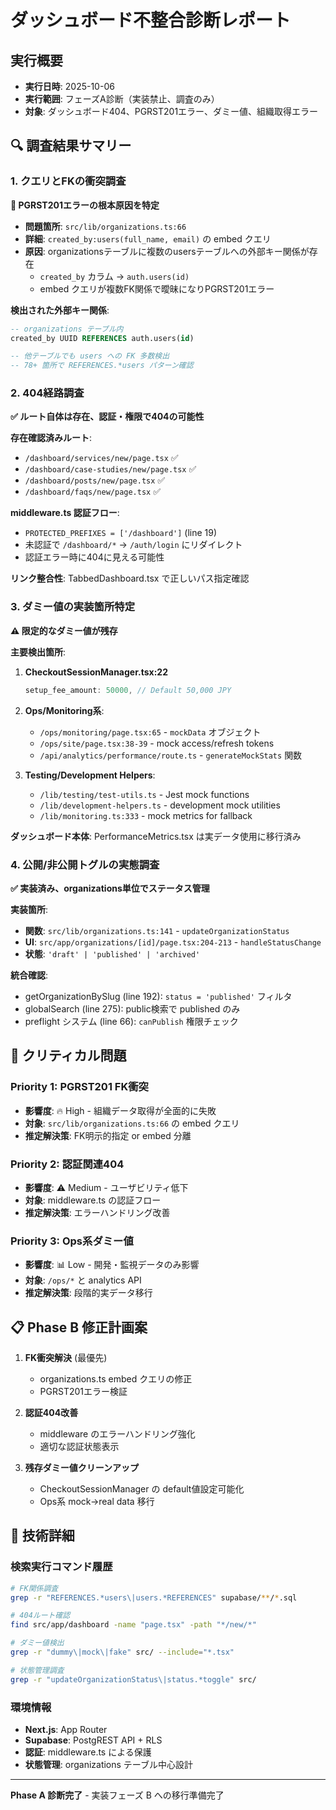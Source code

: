 # ダッシュボード不整合診断レポート

## 実行概要
- **実行日時**: 2025-10-06
- **実行範囲**: フェーズA診断（実装禁止、調査のみ）
- **対象**: ダッシュボード404、PGRST201エラー、ダミー値、組織取得エラー

## 🔍 調査結果サマリー

### 1. クエリとFKの衝突調査
**🚨 PGRST201エラーの根本原因を特定**

- **問題箇所**: `src/lib/organizations.ts:66`
- **詳細**: `created_by:users(full_name, email)` の embed クエリ
- **原因**: organizationsテーブルに複数のusersテーブルへの外部キー関係が存在
  - `created_by` カラム → `auth.users(id)`
  - embed クエリが複数FK関係で曖昧になりPGRST201エラー

**検出された外部キー関係**:
```sql
-- organizations テーブル内
created_by UUID REFERENCES auth.users(id)

-- 他テーブルでも users への FK 多数検出
-- 78+ 箇所で REFERENCES.*users パターン確認
```

### 2. 404経路調査
**✅ ルート自体は存在、認証・権限で404の可能性**

**存在確認済みルート**:
- `/dashboard/services/new/page.tsx` ✅
- `/dashboard/case-studies/new/page.tsx` ✅ 
- `/dashboard/posts/new/page.tsx` ✅
- `/dashboard/faqs/new/page.tsx` ✅

**middleware.ts 認証フロー**:
- `PROTECTED_PREFIXES = ['/dashboard']` (line 19)
- 未認証で `/dashboard/*` → `/auth/login` にリダイレクト
- 認証エラー時に404に見える可能性

**リンク整合性**: TabbedDashboard.tsx で正しいパス指定確認

### 3. ダミー値の実装箇所特定
**⚠️ 限定的なダミー値が残存**

**主要検出箇所**:
1. **CheckoutSessionManager.tsx:22**
   ```typescript
   setup_fee_amount: 50000, // Default 50,000 JPY
   ```

2. **Ops/Monitoring系**:
   - `/ops/monitoring/page.tsx:65` - `mockData` オブジェクト
   - `/ops/site/page.tsx:38-39` - mock access/refresh tokens
   - `/api/analytics/performance/route.ts` - `generateMockStats` 関数

3. **Testing/Development Helpers**:
   - `/lib/testing/test-utils.ts` - Jest mock functions
   - `/lib/development-helpers.ts` - development mock utilities
   - `/lib/monitoring.ts:333` - mock metrics for fallback

**ダッシュボード本体**: PerformanceMetrics.tsx は実データ使用に移行済み

### 4. 公開/非公開トグルの実態調査
**✅ 実装済み、organizations単位でステータス管理**

**実装箇所**:
- **関数**: `src/lib/organizations.ts:141` - `updateOrganizationStatus`
- **UI**: `src/app/organizations/[id]/page.tsx:204-213` - `handleStatusChange`
- **状態**: `'draft' | 'published' | 'archived'`

**統合確認**:
- getOrganizationBySlug (line 192): `status = 'published'` フィルタ
- globalSearch (line 275): public検索で published のみ
- preflight システム (line 66): `canPublish` 権限チェック

## 🎯 クリティカル問題

### Priority 1: PGRST201 FK衝突
- **影響度**: 🔥 High - 組織データ取得が全面的に失敗
- **対象**: `src/lib/organizations.ts:66` の embed クエリ
- **推定解決策**: FK明示的指定 or embed 分離

### Priority 2: 認証関連404
- **影響度**: ⚠️ Medium - ユーザビリティ低下
- **対象**: middleware.ts の認証フロー
- **推定解決策**: エラーハンドリング改善

### Priority 3: Ops系ダミー値
- **影響度**: 📊 Low - 開発・監視データのみ影響
- **対象**: `/ops/*` と analytics API
- **推定解決策**: 段階的実データ移行

## 📋 Phase B 修正計画案

1. **FK衝突解決** (最優先)
   - organizations.ts embed クエリの修正
   - PGRST201エラー検証

2. **認証404改善**
   - middleware のエラーハンドリング強化
   - 適切な認証状態表示

3. **残存ダミー値クリーンアップ**
   - CheckoutSessionManager の default値設定可能化
   - Ops系 mock→real data 移行

## 🔧 技術詳細

### 検索実行コマンド履歴
```bash
# FK関係調査
grep -r "REFERENCES.*users\|users.*REFERENCES" supabase/**/*.sql

# 404ルート確認  
find src/app/dashboard -name "page.tsx" -path "*/new/*"

# ダミー値検出
grep -r "dummy\|mock\|fake" src/ --include="*.tsx"

# 状態管理調査
grep -r "updateOrganizationStatus\|status.*toggle" src/
```

### 環境情報
- **Next.js**: App Router
- **Supabase**: PostgREST API + RLS
- **認証**: middleware.ts による保護
- **状態管理**: organizations テーブル中心設計

---
**Phase A 診断完了** - 実装フェーズ B への移行準備完了